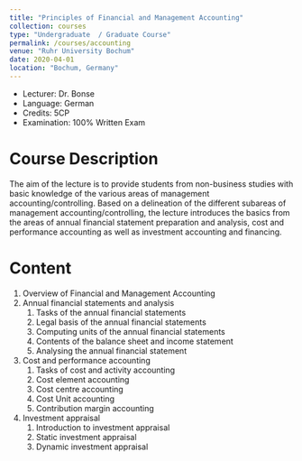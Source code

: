 ```yaml
---
title: "Principles of Financial and Management Accounting"
collection: courses
type: "Undergraduate  / Graduate Course"
permalink: /courses/accounting
venue: "Ruhr University Bochum"
date: 2020-04-01
location: "Bochum, Germany"
---
```


* Lecturer: Dr. Bonse
* Language: German
* Credits: 5CP
* Examination: 100% Written Exam

Course Description
======

The aim of the lecture is to provide students from non-business studies with basic knowledge of the various areas of management accounting/controlling.
Based on a delineation of the different subareas of management accounting/controlling, the lecture introduces the basics from the areas of annual financial statement preparation and analysis, cost and performance accounting as well as investment accounting and financing.


Content
======

1. Overview of Financial and Management Accounting
2. Annual financial statements and analysis
   1. Tasks of the annual financial statements
   2. Legal basis of the annual financial statements
   3. Computing units of the annual financial statements
   4. Contents of the balance sheet and income statement
   5. Analysing the annual financial statement
3. Cost and performance accounting
   1. Tasks of cost and activity accounting
   2. Cost element accounting
   3. Cost centre accounting
   4. Cost Unit accounting
   5. Contribution margin accounting
4. Investment appraisal
   1. Introduction to investment appraisal
   2. Static investment appraisal
   3. Dynamic investment appraisal
